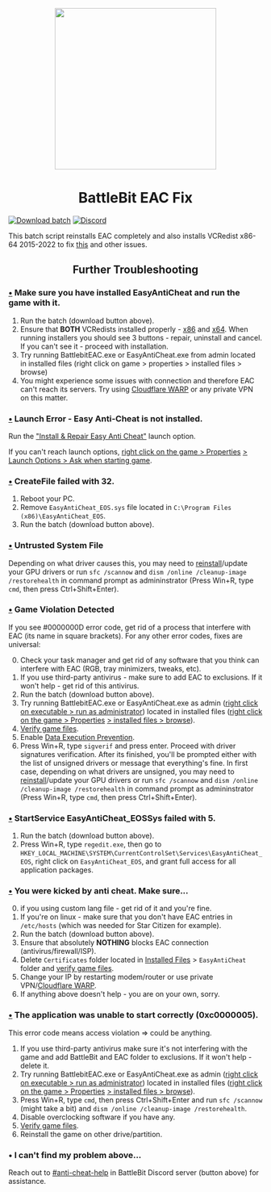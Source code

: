 <p align="center"><img width="320" src="https://i.imgur.com/9ORteWj.png" /></p>
<h1 align="center">
  BattleBit EAC Fix</h1>
  
[![Download batch](https://custom-icon-badges.herokuapp.com/badge/-Download-black?style=for-the-badge&logo=download&logoColor=white)](https://livingflore.me/eacfix)
[![Discord](https://custom-icon-badges.herokuapp.com/badge/-Discord-black?style=for-the-badge&logo=discord&logoColor=white)](https://discord.gg/battlebit)


This batch script reinstalls EAC completely and also installs VCRedist x86-64 2015-2022 to fix [this](https://i.imgur.com/tKGFam6.png) and other issues.


<h2 align="center">
  Further Troubleshooting</h2>

### [•](https://i.imgur.com/tKGFam6.png) Make sure you have installed EasyAntiCheat and run the game with it.
1) Run the batch (download button above).
2) Ensure that **BOTH** VCRedists installed properly - [x86](https://aka.ms/vs/17/release/vc_redist.x86.exe) and [x64](https://aka.ms/vs/17/release/vc_redist.x64.exe).
When running installers you should see 3 buttons - repair, uninstall and cancel. If you can't see it - proceed with installation.
3) Try running BattlebitEAC.exe or EasyAntiCheat.exe from admin located in installed files (right click on game > properties > installed files > browse)
4) You might experience some issues with connection and therefore EAC can't reach its servers. Try using [Cloudflare WARP](https://1.1.1.1) or any private VPN on this matter.

### [•](https://i.imgur.com/ADtyLmM.png) Launch Error - Easy Anti-Cheat is not installed.
Run the ["Install & Repair Easy Anti Cheat"](https://i.imgur.com/466AXn8.png) launch option.

If you can't reach launch options, [right click on the game > Properties](https://i.imgur.com/16aeGuw.png) [> Launch Options > Ask when starting game](https://i.imgur.com/QsnQtsz.png).

### [•](https://i.imgur.com/yzxejzh.png) CreateFile failed with 32.
1) Reboot your PC.
2) Remove `EasyAntiCheat_EOS.sys` file located in `C:\Program Files (x86)\EasyAntiCheat_EOS`.
3) Run the batch (download button above).

### [•](https://i.imgur.com/tDRxBLb.png) Untrusted System File 
Depending on what driver causes this, you may need to [reinstall](https://support.nzxt.com/hc/en-us/articles/4403882406555-Reinstalling-Graphic-Drivers)/update your GPU drivers
or run `sfc /scannow` and `dism /online /cleanup-image /restorehealth` in command prompt as admininstrator (Press Win+R, type `cmd`, then press Ctrl+Shift+Enter).

### [•](https://i.imgur.com/buVpgid.jpg) Game Violation Detected
If you see #0000000D error code, get rid of a process that interfere with EAC (its name in square brackets).
For any other error codes, fixes are universal:

0) Check your task manager and get rid of any software that you think can interfere with EAC (RGB, tray minimizers, tweaks, etc).
1) If you use third-party antivirus - make sure to add EAC to exclusions. If it won't help - get rid of this antivirus.
2) Run the batch (download button above).
3) Try running BattlebitEAC.exe or EasyAntiCheat.exe as admin ([right click on executable > run as administrator](https://i.imgur.com/l4kF2o3.png)) located in installed files ([right click on the game > Properties](https://i.imgur.com/16aeGuw.png) [> installed files > browse](https://i.imgur.com/t8Pocyo.png)).
4) [Verify game files](https://cdn.discordapp.com/attachments/1109901924314140732/1124030888276132000/BBR_Validation.gif).
5) Enable [Data Execution Prevention](https://support.microsoft.com/en-us/topic/what-is-data-execution-prevention-dep-60dabc2b-90db-45fc-9b18-512419135817).
6) Press Win+R, type `sigverif` and press enter. Proceed with driver signatures verification. After its finished, you'll be prompted either with the list of unsigned drivers or message that everything's fine. In first case, depending on what drivers are unsigned, you may need to [reinstall](https://support.nzxt.com/hc/en-us/articles/4403882406555-Reinstalling-Graphic-Drivers)/update your GPU drivers
or run `sfc /scannow` and `dism /online /cleanup-image /restorehealth` in command prompt as admininstrator (Press Win+R, type `cmd`, then press Ctrl+Shift+Enter).

### [•](https://i.imgur.com/mePC8z1.png) StartService EasyAntiCheat_EOSSys failed with 5.
1) Run the batch (download button above).
2) Press Win+R, type `regedit.exe`, then go to `HKEY_LOCAL_MACHINE\SYSTEM\CurrentControlSet\Services\EasyAntiCheat_EOS`,
right click on `EasyAntiCheat_EOS`, and grant full access for all application packages.

### [•](https://i.imgur.com/rR0rDnB.png) You were kicked by anti cheat. Make sure...
0) if you using custom lang file - get rid of it and you're fine.
1) If you're on linux - make sure that you don't have EAC entries in `/etc/hosts` (which was needed for Star Citizen for example).
2) Run the batch (download button above).
3) Ensure that absolutely **NOTHING** blocks EAC connection (antivirus/firewall/ISP).
4) Delete `Certificates` folder located in [Installed Files](https://i.imgur.com/t8Pocyo.png) > `EasyAntiCheat` folder and 
[verify game files](https://cdn.discordapp.com/attachments/1109901924314140732/1124030888276132000/BBR_Validation.gif). 
5) Change your IP by restarting modem/router or use private VPN/[Cloudflare WARP](https://1.1.1.1).
6) If anything above doesn't help - you are on your own, sorry. 

### [•](https://i.imgur.com/N8Zyr47.jpg) The application was unable to start correctly (0xc0000005).
This error code means access violation => could be anything.
1) If you use third-party antivirus make sure it's not interfering with the game and add BattleBit and EAC folder to exclusions. If it won't help - delete it.
2) Try running BattlebitEAC.exe or EasyAntiCheat.exe as admin ([right click on executable > run as administrator](https://i.imgur.com/l4kF2o3.png)) located in installed files ([right click on the game > Properties](https://i.imgur.com/16aeGuw.png) [> installed files > browse](https://i.imgur.com/t8Pocyo.png)).
3) Press Win+R, type `cmd`, then press Ctrl+Shift+Enter and run `sfc /scannow` (might take a bit) and `dism /online /cleanup-image /restorehealth`.
4) Disable overclocking software if you have any.
5) [Verify game files](https://cdn.discordapp.com/attachments/1109901924314140732/1124030888276132000/BBR_Validation.gif).
6) Reinstall the game on other drive/partition. 

### • I can't find my problem above...
Reach out to [#anti-cheat-help](https://discord.com/channels/303681520202285057/1023557300214050968) in BattleBit Discord server (button above) for assistance.
